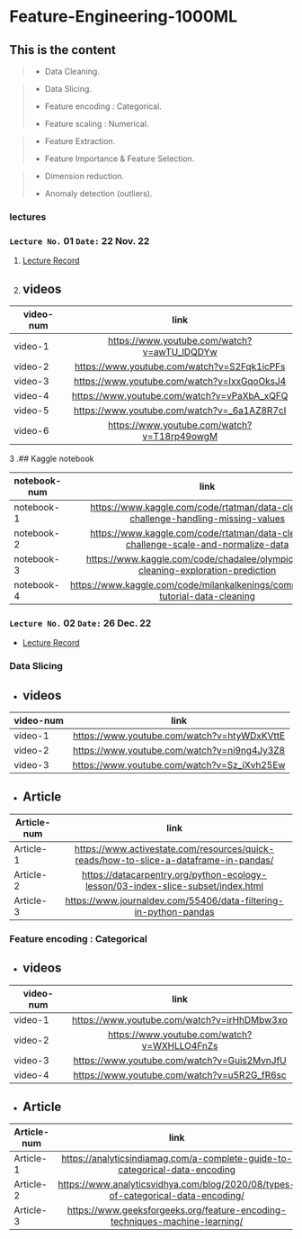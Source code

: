 # Feature-Engineering-1000ML

## This is the  content

> - Data Cleaning.

>- Data Slicing.
>
>- Feature encoding : Categorical.
>
>- Feature scaling : Numerical.

>- Feature Extraction.
>
>- Feature Importance & Feature Selection.

>- Dimension reduction.
>
>- Anomaly detection (outliers).





### lectures
### `Lecture No.` 01  `Date:` 22 Nov. 22 
1. [Lecture Record](https://www.youtube.com/watch?v=IJuoeOj1HFg)
2. ## videos

| video-num  | link |
| ------------- |:-------------:|
| video-1     | https://www.youtube.com/watch?v=awTU_lDQDYw     |
| video-2    | https://www.youtube.com/watch?v=S2Fqk1icPFs     |
| video-3      | https://www.youtube.com/watch?v=IxxGqoOksJ4     |
| video-4     | https://www.youtube.com/watch?v=vPaXbA_xQFQ     |
| video-5     | https://www.youtube.com/watch?v=_6a1AZ8R7cI     |
| video-6     | https://www.youtube.com/watch?v=T18rp49owgM     |


3 .## Kaggle notebook

| notebook-num  | link |
| ------------- |:-------------:|
| notebook-1     | https://www.kaggle.com/code/rtatman/data-cleaning-challenge-handling-missing-values     |
| notebook-2      | https://www.kaggle.com/code/rtatman/data-cleaning-challenge-scale-and-normalize-data     |
| notebook-3      | https://www.kaggle.com/code/chadalee/olympics-data-cleaning-exploration-prediction     |
| notebook-4      | https://www.kaggle.com/code/milankalkenings/comprehensive-tutorial-data-cleaning     |




### `Lecture No.` 02  `Date:` 26 Dec. 22
* [Lecture Record](https://www.youtube.com/watch?v=W_X441-YB6E&t=40s)
### Data Slicing
* ## videos 
| video-num  | link |
| ------------- |:-------------:|
| video-1     | https://www.youtube.com/watch?v=htyWDxKVttE    |
| video-2    | https://www.youtube.com/watch?v=ni9ng4Jy3Z8     |
| video-3      | https://www.youtube.com/watch?v=Sz_iXvh25Ew     |



* ## Article 

| Article-num  | link |
| ------------- |:-------------:|
| Article-1     | https://www.activestate.com/resources/quick-reads/how-to-slice-a-dataframe-in-pandas/     |
| Article-2      | https://datacarpentry.org/python-ecology-lesson/03-index-slice-subset/index.html     |
| Article-3      | https://www.journaldev.com/55406/data-filtering-in-python-pandas     |




### Feature encoding : Categorical
* ## videos 
| video-num  | link |
| ------------- |:-------------:|
| video-1     | https://www.youtube.com/watch?v=irHhDMbw3xo    |
| video-2    | https://www.youtube.com/watch?v=WXHLLO4FnZs    |
| video-3      | https://www.youtube.com/watch?v=Guis2MvnJfU     |
| video-4      | https://www.youtube.com/watch?v=u5R2G_fR6sc     |



* ## Article 

| Article-num  | link |
| ------------- |:-------------:|
| Article-1     | https://analyticsindiamag.com/a-complete-guide-to-categorical-data-encoding    |
| Article-2      | https://www.analyticsvidhya.com/blog/2020/08/types-of-categorical-data-encoding/     |
| Article-3      | https://www.geeksforgeeks.org/feature-encoding-techniques-machine-learning/     |
